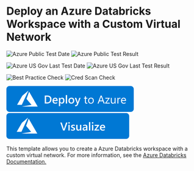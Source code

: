 # Deploy an Azure Databricks Workspace with a Custom Virtual Network

![Azure Public Test Date](https://azurequickstartsservice.blob.core.windows.net/badges/101-databricks-workspace-with-vnet-injection/PublicLastTestDate.svg)
![Azure Public Test Result](https://azurequickstartsservice.blob.core.windows.net/badges/101-databricks-workspace-with-vnet-injection/PublicDeployment.svg)

![Azure US Gov Last Test Date](https://azurequickstartsservice.blob.core.windows.net/badges/101-databricks-workspace-with-vnet-injection/FairfaxLastTestDate.svg)
![Azure US Gov Last Test Result](https://azurequickstartsservice.blob.core.windows.net/badges/101-databricks-workspace-with-vnet-injection/FairfaxDeployment.svg)

![Best Practice Check](https://azurequickstartsservice.blob.core.windows.net/badges/101-databricks-workspace-with-vnet-injection/BestPracticeResult.svg)
![Cred Scan Check](https://azurequickstartsservice.blob.core.windows.net/badges/101-databricks-workspace-with-vnet-injection/CredScanResult.svg)

[![Deploy To Azure](https://raw.githubusercontent.com/Azure/azure-quickstart-templates/master/1-CONTRIBUTION-GUIDE/images/deploytoazure.svg?sanitize=true)](https://portal.azure.com/#create/Microsoft.Template/uri/https%3A%2F%2Fraw.githubusercontent.com%2FAzure%2Fazure-quickstart-templates%2Fmaster%2F101-databricks-workspace-with-vnet-injection%2Fazuredeploy.json)
[![Visualize](https://raw.githubusercontent.com/Azure/azure-quickstart-templates/master/1-CONTRIBUTION-GUIDE/images/visualizebutton.svg?sanitize=true)](http://armviz.io/#/?load=https%3A%2F%2Fraw.githubusercontent.com%2FAzure%2Fazure-quickstart-templates%2Fmaster%2F101-databricks-workspace-with-vnet-injection%2Fazuredeploy.json)

This template allows you to create a Azure Databricks workspace with a custom
virtual network. For more information, see the
<a href="https://docs.microsoft.com/en-us/azure/azure-databricks/">Azure
Databricks Documentation.

